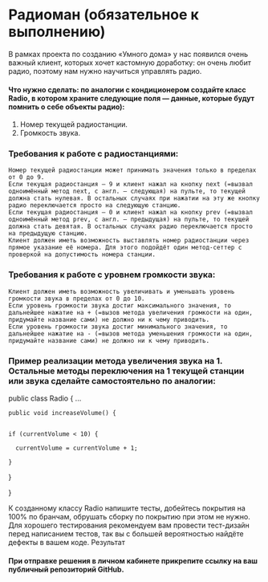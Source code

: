 # Радиоман (обязательное к выполнению)

В рамках проекта по созданию «Умного дома» у нас появился очень важный клиент, которых хочет кастомную доработку: он очень любит радио, поэтому нам нужно научиться управлять радио.

#### Что нужно сделать: по аналогии с кондиционером создайте класс Radio, в котором храните следующие поля — данные, которые будут помнить о себе объекты радио):

   1. Номер текущей радиостанции.
   2. Громкость звука.

### Требования к работе с радиостанциями:

    Номер текущей радиостанции может принимать значения только в пределах от 0 до 9.
    Если текущая радиостанция — 9 и клиент нажал на кнопку next (=вызвал одноимённый метод next, с англ. — следующая) на пульте, то текущей должна стать нулевая. В остальных случаях при нажатии на эту же кнопку радио переключается просто на следующую станцию.
    Если текущая радиостанция — 0 и клиент нажал на кнопку prev (=вызвал одноимённый метод prev, с англ. — предыдущая) на пульте, то текущей должна стать девятая. В остальных случаях радио переключается просто на предыдущую станцию.
    Клиент должен иметь возможность выставлять номер радиостанции через прямое указание её номера. Для этого подойдёт один метод-сеттер с проверкой на допустимость номера станции.

### Требования к работе с уровнем громкости звука:

    Клиент должен иметь возможность увеличивать и уменьшать уровень громкости звука в пределах от 0 до 10.
    Если уровень громкости звука достиг максимального значения, то дальнейшее нажатие на + (=вызов метода увеличения громкости на один, придумайте название сами) не должно ни к чему приводить.
    Если уровень громкости звука достиг минимального значения, то дальнейшее нажатие на - (=вызов метода уменьшения громкости на один, придумайте название сами) не должно ни к чему приводить.

### Пример реализации метода увеличения звука на 1. Остальные методы переключения на 1 текущей станции или звука сделайте самостоятельно по аналогии:

  public class Radio {
    ...
    
    public void increaseVolume() {
    
 
    if (currentVolume < 10) {
    
      currentVolume = currentVolume + 1;
      
    }
    
  }
  
}


К созданному классу Radio напишите тесты, добейтесь покрытия на 100% по бранчам, обрушать сборку по покрытию при этом не нужно. Для хорошего тестирования рекомендуем вам провести тест-дизайн перед написанием тестов, так вы с большей вероятностью найдёте дефекты в вашем коде.
Результат

#### При отправке решения в личном кабинете прикрепите ссылку на ваш публичный репозиторий GitHub.
